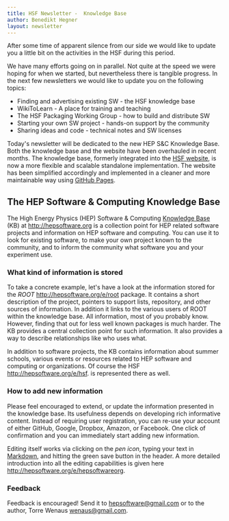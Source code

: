 ```yaml
---
title: HSF Newsletter -  Knowledge Base
author: Benedikt Hegner
layout: newsletter
---
```


After some time of apparent silence from our side we would like to update you a
little bit on the activities in the HSF during this period.

We have many efforts going on in parallel. Not quite at the speed we were hoping
for when we started, but nevertheless there is tangible progress. In the next
few newsletters we would like to update you on the following topics:

- Finding and advertising existing SW - the HSF knowledge base
- WikiToLearn - A place for training and teaching
- The HSF Packaging Working Group - how to build and distribute SW
- Starting your own SW project - hands-on support by the community
- Sharing ideas and code - technical notes and SW licenses

Today's newsletter will be dedicated to the new HEP S&C Knowledge Base. Both the
knowledge base and the website have been overhauled in recent months. The
knowledge base, formerly integrated into the
[HSF website](http://www.hepsoftwarefoundation.org), is now a more flexible and
scalable standalone implementation. The website has been simplified accordingly
and implemented in a cleaner and more maintainable way using
[GitHub Pages](https://pages.github.com/).

## The HEP Software & Computing Knowledge Base

The High Energy Physics (HEP) Software & Computing
[Knowledge Base](https://en.wikipedia.org/wiki/Knowledge_base) (KB) at
http://hepsoftware.org is a collection point for HEP related software projects
and information on HEP software and computing. You can use it to look for
existing software, to make your own project known to the community, and to
inform the community what software you and your experiment use.

### What kind of information is stored

To take a concrete example, let's have a look at the information stored for the
_ROOT_ http://hepsoftware.org/e/root package. It contains a short description of
the project, pointers to support lists, repository, and other sources of
information. In addition it links to the various users of ROOT within the
knowledge base. All information, most of you probably know. However, finding
that out for less well known packages is much harder. The KB provides a central
collection point for such information. It also provides a way to describe
relationships like who uses what.

In addition to software projects, the KB contains information about summer
schools, various events or resources related to HEP software and computing or
organizations. Of course the HSF http://hepsoftware.org/e/hsf. is represented
there as well.

### How to add new information

Please feel encouraged to extend, or update the information presented in the
knowledge base. Its usefulness depends on developing rich informative content.
Instead of requiring user registration, you can re-use your account of either
GitHub, Google, Dropbox, Amazon, or Facebook. One click of confirmation and you
can immediately start adding new information.

Editing itself works via clicking on the _pen icon_, typing your text in
[Markdown](https://help.github.com/articles/markdown-basics/), and hitting the
green save button in the header. A more detailed introduction into all the
editing capabilities is given here http://hepsoftware.org/e/hepsoftwareorg.

### Feedback

Feedback is encouraged! Send it to hepsoftware@gmail.com or to the author, Torre
Wenaus wenaus@gmail.com.
